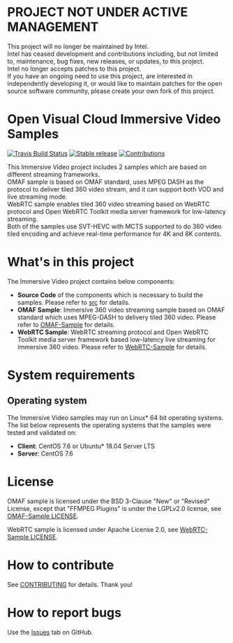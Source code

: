 # PROJECT NOT UNDER ACTIVE MANAGEMENT #  
This project will no longer be maintained by Intel.  
Intel has ceased development and contributions including, but not limited to, maintenance, bug fixes, new releases, or updates, to this project.  
Intel no longer accepts patches to this project.  
If you have an ongoing need to use this project, are interested in independently developing it, or would like to maintain patches for the open source software community, please create your own fork of this project.  

# Open Visual Cloud Immersive Video Samples
[![Travis Build Status](https://travis-ci.com/OpenVisualCloud/Immersive-Video-Sample.svg?branch=master)](https://travis-ci.com/OpenVisualCloud/Immersive-Video-Sample)
[![Stable release](https://img.shields.io/badge/latest_release-v1.12.0-green.svg)](https://github.com/OpenVisualCloud/Immersive-Video-Sample/releases/latest)
[![Contributions](https://img.shields.io/badge/contributions-welcome-blue.svg)](https://github.com/OpenVisualCloud/Immersive-Video-Sample/wiki)

This Immersive Video project includes 2 samples which are based on different streaming frameworks.  
OMAF sample is based on OMAF standard, uses MPEG DASH as the protocol to deliver tiled 360 video stream, and it can support both VOD and live streaming mode.  
WebRTC sample enables tiled 360 video streaming based on WebRTC protocol and Open WebRTC Toolkit media server framework for low-latency streaming.  
Both of the samples use SVT-HEVC with MCTS supported to do 360 video tiled encoding and achieve real-time performance for 4K and 8K contents.  

# What's in this project
The Immersive Video project contains below components:
-  **Source Code** of the components which is necessary to build the samples. Please refer to [src](src/README.md) for details.
-  **OMAF Sample**: Immersive 360 video streaming sample based on OMAF standard which uses MPEG-DASH to delivery tiled 360 video. Please refer to [OMAF-Sample](OMAF-Sample/README.md) for details.
-  **WebRTC Sample**: WebRTC streaming protocol and Open WebRTC Toolkit media server framework based low-latency live streaming for immersive 360 video. Please refer to [WebRTC-Sample](WebRTC-Sample/README.md) for details.

# System requirements
## Operating system
The Immersive Video samples may run on Linux* 64 bit operating systems. The list below represents the operating systems that the samples were tested and validated on:
- **Client**: CentOS 7.6 or Ubuntu* 18.04 Server LTS
- **Server**: CentOS 7.6

# License
OMAF sample is licensed under the BSD 3-Clause "New" or "Revised" License, except that "FFMPEG Plugins" is under the LGPLv2.0 license, see [OMAF-Sample LICENSE](src/LICENSE).

WebRTC sample is licensed under Apache License 2.0, see [WebRTC-Sample LICENSE](WebRTC-Sample/owt-server/LICENSE). 

# How to contribute
See [CONTRIBUTING](CONTRIBUTING.md) for details. Thank you!

# How to report bugs
Use the [Issues](https://github.com/OpenVisualCloud/Immersive-Video-Sample/issues) tab on GitHub.
